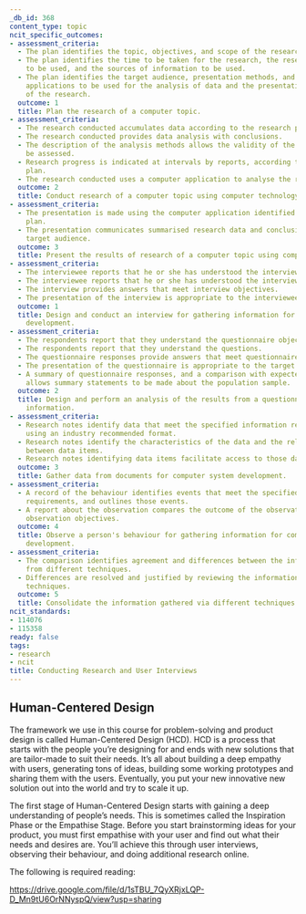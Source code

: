 ```yaml
---
_db_id: 368
content_type: topic
ncit_specific_outcomes:
- assessment_criteria:
  - The plan identifies the topic, objectives, and scope of the research.
  - The plan identifies the time to be taken for the research, the research methods
    to be used, and the sources of information to be used.
  - The plan identifies the target audience, presentation methods, and the computer
    applications to be used for the analysis of data and the presentation of the results
    of the research.
  outcome: 1
  title: Plan the research of a computer topic.
- assessment_criteria:
  - The research conducted accumulates data according to the research plan.
  - The research conducted provides data analysis with conclusions.
  - The description of the analysis methods allows the validity of the analysis to
    be assessed.
  - Research progress is indicated at intervals by reports, according to the research
    plan.
  - The research conducted uses a computer application to analyse the research data.
  outcome: 2
  title: Conduct research of a computer topic using computer technology.
- assessment_criteria:
  - The presentation is made using the computer application identified in the research
    plan.
  - The presentation communicates summarised research data and conclusions to the
    target audience.
  outcome: 3
  title: Present the results of research of a computer topic using computer technology
- assessment_criteria:
  - The interviewee reports that he or she has understood the interview objectives.
  - The interviewee reports that he or she has understood the interview questions.
  - The interview provides answers that meet interview objectives.
  - The presentation of the interview is appropriate to the interviewee.
  outcome: 1
  title: Design and conduct an interview for gathering information for computer system
    development.
- assessment_criteria:
  - The respondents report that they understand the questionnaire objectives.
  - The respondents report that they understand the questions.
  - The questionnaire responses provide answers that meet questionnaire objectives.
  - The presentation of the questionnaire is appropriate to the target population.
  - A summary of questionnaire responses, and a comparison with expected responses,
    allows summary statements to be made about the population sample.
  outcome: 2
  title: Design and perform an analysis of the results from a questionnaire for gathering
    information.
- assessment_criteria:
  - Research notes identify data that meet the specified information requirements
    using an industry recommended format.
  - Research notes identify the characteristics of the data and the relationships
    between data items.
  - Research notes identifying data items facilitate access to those data items.
  outcome: 3
  title: Gather data from documents for computer system development.
- assessment_criteria:
  - A record of the behaviour identifies events that meet the specified information
    requirements, and outlines those events.
  - A report about the observation compares the outcome of the observation with the
    observation objectives.
  outcome: 4
  title: Observe a person's behaviour for gathering information for computer system
    development.
- assessment_criteria:
  - The comparison identifies agreement and differences between the information gathered
    from different techniques.
  - Differences are resolved and justified by reviewing the information gathering
    techniques.
  outcome: 5
  title: Consolidate the information gathered via different techniques.
ncit_standards:
- 114076
- 115358
ready: false
tags:
- research
- ncit
title: Conducting Research and User Interviews
---
```


## Human-Centered Design

The framework we use in this course for problem-solving and product design is called Human-Centered Design (HCD). HCD is a process that starts with the people you’re designing for and ends with new solutions that are tailor-made to suit their needs. It’s all about building a deep empathy with users, generating tons of ideas, building some working prototypes and sharing them with the users. Eventually, you put your new innovative new solution out into the world and try to scale it up.

The first stage of Human-Centered Design starts with gaining a deep understanding of people’s needs. This is sometimes called the Inspiration Phase or the Empathise Stage. Before you start brainstorming ideas for your product, you must first empathise with your user and find out what their needs and desires are. You’ll achieve this through user interviews, observing their behaviour, and doing additional research online.

The following is required reading:

https://drive.google.com/file/d/1sTBU_7QyXRjxLQP-D_Mn9tU6OrNNyspQ/view?usp=sharing